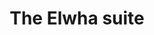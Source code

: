---
layout: suite
permalink: /elwha/
has_slider: true
title: The Elwha suite
header_image: /images/suites/elwha-header.jpg
header_text: the Elwha suite
info: |-
    Thoughtfully furnished with an open living/kitchen/dining area and spectacular view, the Elwha suite is a perfect vacation base for two couples or a family.
description: |-
    Ferry Landing Suites: The Elwha Suite.
    
    Tastefully appointed with tile floors and comfortable furnishings including a full-sized sofa, this large suite is perfect for two couples or a family.

    The Elwha Suite is a spacious two-bedroom abode including:

    - Living room with queen sleeper sofa
    - Dining area for 6
    - Full-size kitchen
    - 2 bedrooms, each with king bed
    - Private deck (seating for 4+) overlooking the harbor
    - Spacious bath with shower
    - Reserved parking space
footer:
    message: 'The ELWHA suite: a panoramic flat in the heart of Friday Harbor'
    contact: 'Call 800.391.8190 for reservations'
button:
    text: Book the Elwha Suite
    url: http://www.vacationrentalssanjuanislands.com/Unit/Details/67008
images:
    - path: /images/suites/elwha/IMG_3338.jpg
    - path: /images/suites/elwha/IMG_3352.jpg
    - path: /images/suites/elwha/IMG_3362.jpg
    - path: /images/suites/elwha/IMG_5282-cam01.jpg
    - path: /images/suites/elwha/IMG_5286-cam01.jpg
    - path: /images/suites/elwha/IMG_5290-cam01.jpg
    - path: /images/suites/elwha/IMG_5293-cam01.jpg
    - path: /images/suites/elwha/IMG_5296-cam01.jpg
    - path: /images/suites/elwha/IMG_5312-cam01.jpg
    - path: /images/suites/elwha/IMG_5321-alt-cam01.jpg
    - path: /images/suites/elwha/IMG_5327-cam01.jpg
    - path: /images/suites/elwha/IMG_5333-cam01.jpg
    - path: /images/suites/elwha/IMG_5338-cam01.jpg
---